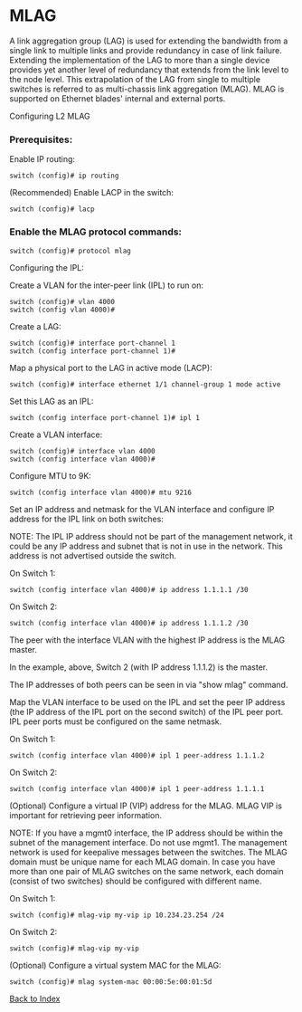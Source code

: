 # MLAG

A link aggregation group (LAG) is used for extending the bandwidth from a single link to multiple links and provide redundancy in case of link failure. Extending the implementation of the LAG to more than a single device provides yet another level of redundancy that extends from the link level to the node level. This extrapolation of the LAG from single to multiple switches is referred to as multi-chassis link aggregation (MLAG). MLAG is supported on Ethernet blades' internal and external ports.

Configuring L2 MLAG  

### Prerequisites:

Enable IP routing: 

```
switch (config)# ip routing
```

(Recommended) Enable LACP in the switch:

```
switch (config)# lacp
```

### Enable the MLAG protocol commands:

```
switch (config)# protocol mlag
```

Configuring the IPL:

Create a VLAN for the inter-peer link (IPL) to run on: 

```
switch (config)# vlan 4000
switch (config vlan 4000)#
```

Create a LAG:

```
switch (config)# interface port-channel 1
switch (config interface port-channel 1)#
```

Map a physical port to the LAG in active mode (LACP):

```
switch (config)# interface ethernet 1/1 channel-group 1 mode active
```

Set this LAG as an IPL:

```
switch (config interface port-channel 1)# ipl 1
```

Create a VLAN interface:

```
switch (config)# interface vlan 4000
switch (config interface vlan 4000)#
```

Configure MTU to 9K: 

```
switch (config interface vlan 4000)# mtu 9216
```

Set an IP address and netmask for the VLAN interface and configure IP address for the IPL link on both switches:

NOTE: The IPL IP address should not be part of the management network, it could be any IP address and subnet that is not in use in the network. This address is not advertised outside the switch.

On Switch 1:

```
switch (config interface vlan 4000)# ip address 1.1.1.1 /30
```

On Switch 2:

```
switch (config interface vlan 4000)# ip address 1.1.1.2 /30
```

The peer with the interface VLAN with the highest IP address is the MLAG master. 

In the example, above, Switch 2 (with IP address 1.1.1.2) is the master. 

The IP addresses of both peers can be seen in via "show mlag" command.

Map the VLAN interface to be used on the IPL and set the peer IP address (the IP address of the IPL port on the second switch) of the IPL peer port. IPL peer ports must be configured on the same netmask.

On Switch 1:

```
switch (config interface vlan 4000)# ipl 1 peer-address 1.1.1.2
```

On Switch 2:

```
switch (config interface vlan 4000)# ipl 1 peer-address 1.1.1.1
```

(Optional) Configure a virtual IP (VIP) address for the MLAG. MLAG VIP is important for retrieving peer information. 

NOTE: If you have a mgmt0 interface, the IP address should be within the subnet of the management interface. Do not use mgmt1. The management network is used for keepalive messages between the switches. The MLAG domain must be unique name for each MLAG domain. In case you have more than one pair of MLAG switches on the same network, each domain (consist of two switches) should be configured with different name.

On Switch 1: 

```
switch (config)# mlag-vip my-vip ip 10.234.23.254 /24
```

On Switch 2: 

```
switch (config)# mlag-vip my-vip
```

(Optional) Configure a virtual system MAC for the MLAG: 

```
switch (config)# mlag system-mac 00:00:5e:00:01:5d
```

[Back to Index](../index.md)
